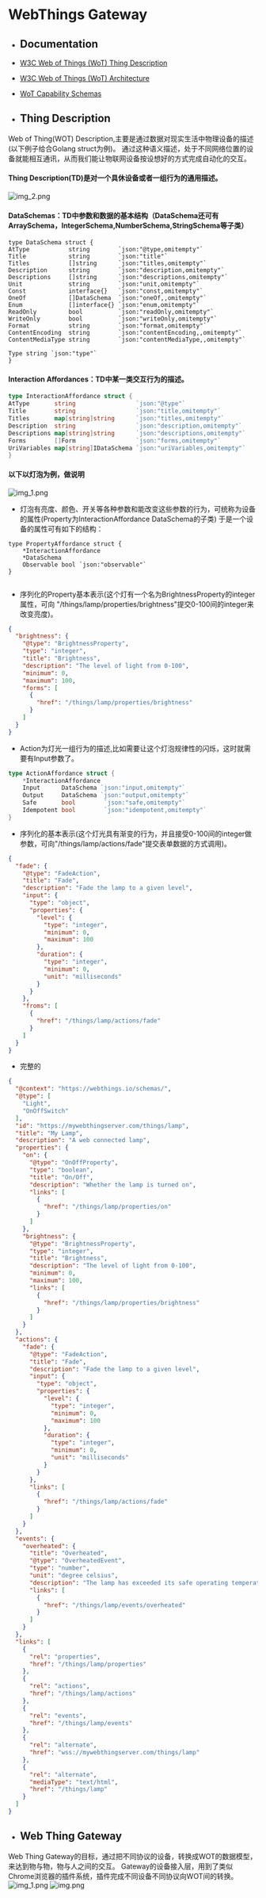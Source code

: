 # WebThings Gateway

- ## Documentation

- [W3C Web of Things (WoT) Thing Description](https://w3c.github.io/wot-thing-description/)
- [W3C Web of Things (WoT) Architecture](https://w3c.github.io/wot-architecture)
- [WoT Capability Schemas](https://webthings.io/schemas)

- ## Thing Description

Web of Thing(WOT) Description,主要是通过数据对现实生活中物理设备的描述(以下例子给合Golang struct为例)。
通过这种语义描述，处于不同网络位置的设备就能相互通讯，从而我们能让物联网设备按设想好的方式完成自动化的交互。

#### Thing Description(TD)是对一个具休设备或者一组行为的通用描述。

![img_2.png](img/img_2.png)

#### DataSchemas：TD中参数和数据的基本结构（DataSchema还可有 ArraySchema，IntegerSchema,NumberSchema,StringSchema等子类）

```golang
type DataSchema struct {
AtType           string        `json:"@type,omitempty"`
Title            string        `json:"title"`
Titles           []string      `json:"titles,omitempty"`
Description      string        `json:"description,omitempty"`
Descriptions     []string      `json:"descriptions,omitempty"`
Unit             string        `json:"unit,omitempty"`
Const            interface{}   `json:"const,omitempty"`
OneOf            []DataSchema  `json:"oneOf,,omitempty"`
Enum             []interface{} `json:"enum,omitempty"`
ReadOnly         bool          `json:"readOnly,omitempty"`
WriteOnly        bool          `json:"writeOnly,omitempty"`
Format           string        `json:"format,omitempty"`
ContentEncoding  string        `json:"contentEncoding,,omitempty"`
ContentMediaType string        `json:"contentMediaType,,omitempty"`

Type string `json:"type"`
}
```

#### Interaction Affordances：TD中某一类交互行为的描述。

```go
type InteractionAffordance struct {
AtType       string                 `json:"@type"`
Title        string                 `json:"title,omitempty"`
Titles       map[string]string      `json:"titles,omitempty"`
Description  string                 `json:"description,omitempty"`
Descriptions map[string]string      `json:"descriptions,omitempty"`
Forms        []Form                 `json:"forms,omitempty"`
UriVariables map[string]IDataSchema `json:"uriVariables,omitempty"`
}

```

#### 以下以灯泡为例，做说明

![img_1.png](img/light1.png)

- 灯泡有亮度、颜色、开关等各种参数和能改变这些参数的行为，可统称为设备的属性(Property为InteractionAffordance DataSchema的子类) 于是一个设备的属性可有如下的结构：

```golang
type PropertyAffordance struct {
    *InteractionAffordance
    *DataSchema
    Observable bool `json:"observable"`
}


```

- 序列化的Property基本表示(这个灯有一个名为BrightnessProperty的integer属性，可向 "/things/lamp/properties/brightness"提交0-100间的integer来改变亮度)。

```json
{
  "brightness": {
    "@type": "BrightnessProperty",
    "type": "integer",
    "title": "Brightness",
    "description": "The level of light from 0-100",
    "minimum": 0,
    "maximum": 100,
    "forms": [
      {
        "href": "/things/lamp/properties/brightness"
      }
    ]
  }
}
```

- Action为灯光一组行为的描述,比如需要让这个灯泡规律性的闪烁，这时就需要有Input参数了。

```go
type ActionAffordance struct {
    *InteractionAffordance
    Input      DataSchema `json:"input,omitempty"`
    Output     DataSchema `json:"output,omitempty"`
    Safe       bool        `json:"safe,omitempty"`
    Idempotent bool        `json:"idempotent,omitempty"`
}
```

- 序列化的基本表示(这个灯光具有渐变的行为，并且接受0-100间的integer做参数，可向"/things/lamp/actions/fade"提交表单数据的方式调用)。

```json
{
  "fade": {
    "@type": "FadeAction",
    "title": "Fade",
    "description": "Fade the lamp to a given level",
    "input": {
      "type": "object",
      "properties": {
        "level": {
          "type": "integer",
          "minimum": 0,
          "maximum": 100
        },
        "duration": {
          "type": "integer",
          "minimum": 0,
          "unit": "milliseconds"
        }
      }
    },
    "froms": [
      {
        "href": "/things/lamp/actions/fade"
      }
    ]
  }
}
```

- 完整的

```json
{
  "@context": "https://webthings.io/schemas/",
  "@type": [
    "Light",
    "OnOffSwitch"
  ],
  "id": "https://mywebthingserver.com/things/lamp",
  "title": "My Lamp",
  "description": "A web connected lamp",
  "properties": {
    "on": {
      "@type": "OnOffProperty",
      "type": "boolean",
      "title": "On/Off",
      "description": "Whether the lamp is turned on",
      "links": [
        {
          "href": "/things/lamp/properties/on"
        }
      ]
    },
    "brightness": {
      "@type": "BrightnessProperty",
      "type": "integer",
      "title": "Brightness",
      "description": "The level of light from 0-100",
      "minimum": 0,
      "maximum": 100,
      "links": [
        {
          "href": "/things/lamp/properties/brightness"
        }
      ]
    }
  },
  "actions": {
    "fade": {
      "@type": "FadeAction",
      "title": "Fade",
      "description": "Fade the lamp to a given level",
      "input": {
        "type": "object",
        "properties": {
          "level": {
            "type": "integer",
            "minimum": 0,
            "maximum": 100
          },
          "duration": {
            "type": "integer",
            "minimum": 0,
            "unit": "milliseconds"
          }
        }
      },
      "links": [
        {
          "href": "/things/lamp/actions/fade"
        }
      ]
    }
  },
  "events": {
    "overheated": {
      "title": "Overheated",
      "@type": "OverheatedEvent",
      "type": "number",
      "unit": "degree celsius",
      "description": "The lamp has exceeded its safe operating temperature",
      "links": [
        {
          "href": "/things/lamp/events/overheated"
        }
      ]
    }
  },
  "links": [
    {
      "rel": "properties",
      "href": "/things/lamp/properties"
    },
    {
      "rel": "actions",
      "href": "/things/lamp/actions"
    },
    {
      "rel": "events",
      "href": "/things/lamp/events"
    },
    {
      "rel": "alternate",
      "href": "wss://mywebthingserver.com/things/lamp"
    },
    {
      "rel": "alternate",
      "mediaType": "text/html",
      "href": "/things/lamp"
    }
  ]
}
```

- ## Web Thing Gateway

Web Thing Gateway的目标，通过把不同协议的设备，转换成WOT的数据模型，来达到物与物，物与人之间的交互。 Gateway的设备接入层，用到了类似Chrome浏览器的插件系统，插件完成不同设备不同协议向WOT间的转换。
![img_1.png](img/img_1.png)
![img.png](img/img.png)

